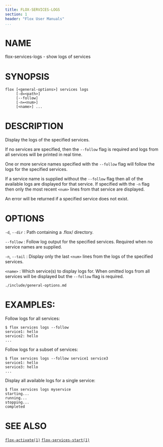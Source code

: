 ```yaml
---
title: FLOX-SERVICES-LOGS
section: 1
header: "Flox User Manuals"
...
```


# NAME

flox-services-logs - show logs of services

# SYNOPSIS

```
flox [<general-options>] services logs
     [-d=<path>]
     [--follow]
     [-n=<num>]
     [<name>] ...
```

# DESCRIPTION

Display the logs of the specified services.

If no services are specified, then the `--follow` flag is required and logs
from all services will be printed in real time.

One or more service names specified with the `--follow` flag will follow the
logs for the specified services.

If a service name is supplied without the `--follow` flag then all of the
available logs are displayed for that service. If specified with the `-n` flag
then only the most recent `<num>` lines from that service are displayed.

An error will be returned if a specified service does not exist.

# OPTIONS

`-d`, `--dir`
:   Path containing a .flox/ directory.

`--follow`
:   Follow log output for the specified services. Required when no service
    names are supplied.

`-n`, `--tail`
:   Display only the last `<num>` lines from the logs of the specified
    services.

`<name>`
:   Which service(s) to display logs for. When omitted logs from all services
    will be displayed but the `--follow` flag is required.

```{.include}
./include/general-options.md
```

# EXAMPLES:

Follow logs for all services:
```
$ flox services logs --follow
service1: hello
service2: hello
...
```

Follow logs for a subset of services:
```
$ flox services logs --follow service1 service3
service1: hello
service3: hello
...
```

Display all available logs for a single service:
```
$ flox services logs myservice
starting...
running...
stopping...
completed
```

# SEE ALSO
[`flox-activate(1)`](./flox-activate.md)
[`flox-services-start(1)`](./flox-services-start.md)

